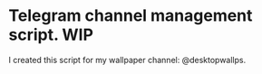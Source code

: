 # Telegram channel management script. WIP
I created this script for my wallpaper channel: @desktopwallps. 
